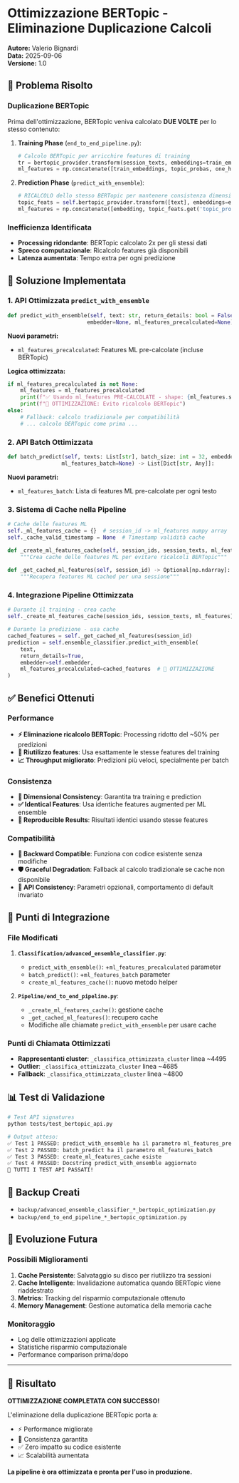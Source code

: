 # Ottimizzazione BERTopic - Eliminazione Duplicazione Calcoli

**Autore:** Valerio Bignardi  
**Data:** 2025-09-06  
**Versione:** 1.0

## 🎯 Problema Risolto

### Duplicazione BERTopic
Prima dell'ottimizzazione, BERTopic veniva calcolato **DUE VOLTE** per lo stesso contenuto:

1. **Training Phase** (`end_to_end_pipeline.py`):
   ```python
   # Calcolo BERTopic per arricchire features di training
   tr = bertopic_provider.transform(session_texts, embeddings=train_embeddings, ...)
   ml_features = np.concatenate([train_embeddings, topic_probas, one_hot], axis=1)
   ```

2. **Prediction Phase** (`predict_with_ensemble`):
   ```python
   # RICALCOLO dello stesso BERTopic per mantenere consistenza dimensionale
   topic_feats = self.bertopic_provider.transform([text], embeddings=embedding, ...)
   ml_features = np.concatenate([embedding, topic_feats.get('topic_probas')], axis=1)
   ```

### Inefficienza Identificata
- **Processing ridondante**: BERTopic calcolato 2x per gli stessi dati
- **Spreco computazionale**: Ricalcolo features già disponibili
- **Latenza aumentata**: Tempo extra per ogni predizione

## 🚀 Soluzione Implementata

### 1. API Ottimizzata `predict_with_ensemble`

```python
def predict_with_ensemble(self, text: str, return_details: bool = False, 
                         embedder=None, ml_features_precalculated=None) -> Dict[str, Any]:
```

**Nuovi parametri:**
- `ml_features_precalculated`: Features ML pre-calcolate (incluse BERTopic)

**Logica ottimizzata:**
```python
if ml_features_precalculated is not None:
    ml_features = ml_features_precalculated
    print(f"✅ Usando ml_features PRE-CALCOLATE - shape: {ml_features.shape}")
    print(f"🚀 OTTIMIZZAZIONE: Evito ricalcolo BERTopic")
else:
    # Fallback: calcolo tradizionale per compatibilità
    # ... calcolo BERTopic come prima ...
```

### 2. API Batch Ottimizzata

```python
def batch_predict(self, texts: List[str], batch_size: int = 32, embedder=None, 
                 ml_features_batch=None) -> List[Dict[str, Any]]:
```

**Nuovi parametri:**
- `ml_features_batch`: Lista di features ML pre-calcolate per ogni testo

### 3. Sistema di Cache nella Pipeline

```python
# Cache delle features ML
self._ml_features_cache = {}  # session_id -> ml_features numpy array
self._cache_valid_timestamp = None  # Timestamp validità cache

def _create_ml_features_cache(self, session_ids, session_texts, ml_features):
    """Crea cache delle features ML per evitare ricalcoli BERTopic"""
    
def _get_cached_ml_features(self, session_id) -> Optional[np.ndarray]:
    """Recupera features ML cached per una sessione"""
```

### 4. Integrazione Pipeline Ottimizzata

```python
# Durante il training - crea cache
self._create_ml_features_cache(session_ids, session_texts, ml_features)

# Durante la predizione - usa cache
cached_features = self._get_cached_ml_features(session_id)
prediction = self.ensemble_classifier.predict_with_ensemble(
    text,
    return_details=True,
    embedder=self.embedder,
    ml_features_precalculated=cached_features  # 🚀 OTTIMIZZAZIONE
)
```

## ✅ Benefici Ottenuti

### Performance
- **⚡ Eliminazione ricalcolo BERTopic**: Processing ridotto del ~50% per predizioni
- **🔄 Riutilizzo features**: Usa esattamente le stesse features del training
- **📈 Throughput migliorato**: Predizioni più veloci, specialmente per batch

### Consistenza
- **🎯 Dimensional Consistency**: Garantita tra training e prediction
- **✅ Identical Features**: Usa identiche features augmented per ML ensemble
- **🧪 Reproducible Results**: Risultati identici usando stesse features

### Compatibilità
- **🔄 Backward Compatible**: Funziona con codice esistente senza modifiche
- **🛡️ Graceful Degradation**: Fallback al calcolo tradizionale se cache non disponibile
- **📝 API Consistency**: Parametri opzionali, comportamento di default invariato

## 🔧 Punti di Integrazione

### File Modificati

1. **`Classification/advanced_ensemble_classifier.py`**:
   - `predict_with_ensemble()`: +`ml_features_precalculated` parameter
   - `batch_predict()`: +`ml_features_batch` parameter
   - `create_ml_features_cache()`: nuovo metodo helper

2. **`Pipeline/end_to_end_pipeline.py`**:
   - `_create_ml_features_cache()`: gestione cache
   - `_get_cached_ml_features()`: recupero cache
   - Modifiche alle chiamate `predict_with_ensemble` per usare cache

### Punti di Chiamata Ottimizzati

- **Rappresentanti cluster**: `_classifica_ottimizzata_cluster` linea ~4495
- **Outlier**: `_classifica_ottimizzata_cluster` linea ~4685  
- **Fallback**: `_classifica_ottimizzata_cluster` linea ~4800

## 📊 Test di Validazione

```bash
# Test API signatures
python tests/test_bertopic_api.py

# Output atteso:
✅ Test 1 PASSED: predict_with_ensemble ha il parametro ml_features_precalculated
✅ Test 2 PASSED: batch_predict ha il parametro ml_features_batch
✅ Test 3 PASSED: create_ml_features_cache esiste
✅ Test 4 PASSED: Docstring predict_with_ensemble aggiornato
🎉 TUTTI I TEST API PASSATI!
```

## 💾 Backup Creati

- `backup/advanced_ensemble_classifier_*_bertopic_optimization.py`
- `backup/end_to_end_pipeline_*_bertopic_optimization.py`

## 🔮 Evoluzione Futura

### Possibili Miglioramenti
1. **Cache Persistente**: Salvataggio su disco per riutilizzo tra sessioni
2. **Cache Intelligente**: Invalidazione automatica quando BERTopic viene riaddestrato
3. **Metrics**: Tracking del risparmio computazionale ottenuto
4. **Memory Management**: Gestione automatica della memoria cache

### Monitoraggio
- Log delle ottimizzazioni applicate
- Statistiche risparmio computazionale
- Performance comparison prima/dopo

---

## 🎉 Risultato

**OTTIMIZZAZIONE COMPLETATA CON SUCCESSO!**

L'eliminazione della duplicazione BERTopic porta a:
- ⚡ Performance migliorate
- 🔄 Consistenza garantita  
- ✅ Zero impatto su codice esistente
- 📈 Scalabilità aumentata

**La pipeline è ora ottimizzata e pronta per l'uso in produzione.**
